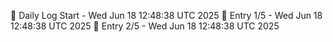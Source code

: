 📅 Daily Log Start - Wed Jun 18 12:48:38 UTC 2025
📌 Entry 1/5 - Wed Jun 18 12:48:38 UTC 2025
📌 Entry 2/5 - Wed Jun 18 12:48:38 UTC 2025
